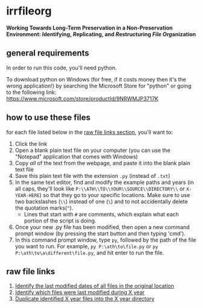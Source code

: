 # irrfileorg
**Working Towards Long-Term Preservation in a Non-Preservation Environment: *I*dentifying, *R*eplicating, and *R*estructuring *File Org*anization**
## general requirements
In order to run this code, you'll need python.

To download python on Windows (for free, if it costs money then it's the wrong application!) by searching the Microsoft Store for "python" or going to the following link:
https://www.microsoft.com/store/productId/9NRWMJP3717K

## how to use these files

for each file listed below in the [raw file links section](https://github.com/wn-ie/irrfileorg#raw-file-links), you'll want to:
1. Click the link
2. Open a blank plain text file on your computer (you can use the "Notepad" application that comes with Windows)
3. Copy *all* of the text from the webpage, and paste it into the blank plain text file
4. Save this plain text file with the extension `.py` (instead of `.txt`) 
5. In the same text editor, find and modify the example paths and years (in all caps, they'll look like `P:\\ATH\\TO\\YOUR\\SOURCE\\DIRECTORY\\` or `X-YEAR-HERE`) so that they go to your specific locations. Make sure to use two backslashes (`\\`) instead of one (`\`) and to not accidentally delete the quotation marks(`"`). 
    - Lines that start with `#` are comments, which explain what each portion of the script is doing.
6. Once your new .py file has been modified, then open a new command prompt window (by pressing the start button and then typing 'cmd'). 
7. In this command prompt window, type `py`, followed by the path of the file you want to run. For example, `py P:\ath\to\file.py` or `py P:\ath\to\a\different\file.py`, and hit enter to run the file.

## raw file links
1. [Identify the last modified dates of all files in the original location](https://raw.githubusercontent.com/wn-ie/irrfileorg/main/identify_last_mod_dates.py)
2. [Identify which files were last modified during X year](https://raw.githubusercontent.com/wn-ie/irrfileorg/main/duplicate_xyear_files.py)
3. [Duplicate identified X year files into the X year directory](https://raw.githubusercontent.com/wn-ie/irrfileorg/main/duplicate_xyear_files.py)